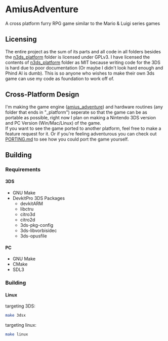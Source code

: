 # AmiusAdventure
A cross platform furry RPG game similar to the Mario &amp; Luigi series games

## Licensing
The entire project as the sum of its parts and all code in all folders besides the [n3ds_platform](n3ds_platform/) folder is licensed under GPLv3. I have licensed the contents of [n3ds_platform](n3ds_platform/) folder as MIT because writing code for the 3DS is hard due to poor documentation (Or maybe I didn't look hard enough and Phind AI is dumb). This is so anyone who wishes to make their own 3ds game can use my code as foundation to work off of.

## Cross-Platform Design
I'm making the game engine ([amius_adventure](amius_adventure/)) and hardware routines (any folder that ends in "_platform") seperate so that the game can be as portable as possible,
right now I plan on making a Nintendo 3DS version and PC Version (Win/Mac/Linux) of the game.
</br>
If you want to see the game ported to another platform, feel free to make a feature request for it. Or if you're feeling adventurous you can check out [PORTING.md](PORTING.md) to see how you could port the game yourself.

## Building
### Requirements
#### 3DS
- GNU Make
- DevkitPro 3DS Packages
    - devkitARM
    - libctru
    - citro3d
    - citro2d
    - 3ds-pkg-config
    - 3ds-libvorbisidec
    - 3ds-opusfile

#### PC
- GNU Make
- CMake
- SDL3 

### Building

#### Linux

targeting 3DS:
```sh
make 3dsx
```

targeting linux:
```sh
make linux
```